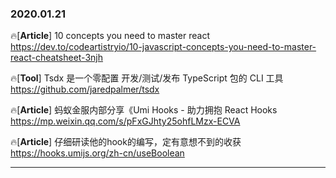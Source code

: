 ### 2020.01.21

🔥[**Article**] 10 concepts you need to master react <br>
<https://dev.to/codeartistryio/10-javascript-concepts-you-need-to-master-react-cheatsheet-3njh>

🔥[**Tool**] Tsdx 是一个零配置 开发/测试/发布 TypeScript 包的 CLI 工具 <br>
 <https://github.com/jaredpalmer/tsdx>

🔥[**Article**] 蚂蚁金服内部分享《Umi Hooks - 助力拥抱 React Hooks <br>
 <https://mp.weixin.qq.com/s/pFxGJhty25ohfLMzx-ECVA>

🔥[**Article**] 仔细研读他的hook的编写，定有意想不到的收获 <br>
 <https://hooks.umijs.org/zh-cn/useBoolean>


<hr>
